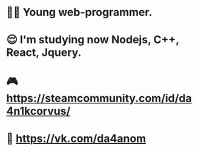 # 👨‍💻 Young web-programmer.
# :relieved: I'm studying now Nodejs, C++, React, Jquery.
# 🎮 https://steamcommunity.com/id/da4n1kcorvus/
# 💜 https://vk.com/da4anom
